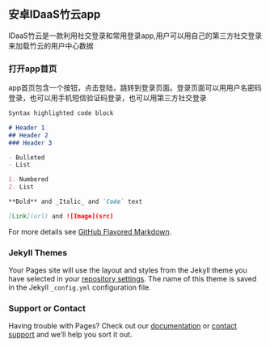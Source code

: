 ## 安卓IDaaS竹云app

IDaaS竹云是一款利用社交登录和常用登录app,用户可以用自己的第三方社交登录来加载竹云的用户中心数据



### 打开app首页

app首页包含一个按钮，点击登陆，跳转到登录页面。登录页面可以用用户名密码登录，也可以用手机短信验证码登录，也可以用第三方社交登录





```markdown
Syntax highlighted code block

# Header 1
## Header 2
### Header 3

- Bulleted
- List

1. Numbered
2. List

**Bold** and _Italic_ and `Code` text

[Link](url) and ![Image](src)
```

For more details see [GitHub Flavored Markdown](https://guides.github.com/features/mastering-markdown/).

### Jekyll Themes

Your Pages site will use the layout and styles from the Jekyll theme you have selected in your [repository settings](https://github.com/rae8422222/androidIDaas.github.io/settings). The name of this theme is saved in the Jekyll `_config.yml` configuration file.

### Support or Contact

Having trouble with Pages? Check out our [documentation](https://help.github.com/categories/github-pages-basics/) or [contact support](https://github.com/contact) and we’ll help you sort it out.

